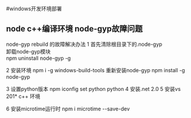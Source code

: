 #windows开发环境部署

## node c++编译环境 node-gyp故障问题
node-gyp rebuild 的故障解决办法
1 首先清除根目录下的.node-gyp  
卸载node-gyp模块   
npm uninstall node-gyp -g

2 安装环境 
npm i -g windows-build-tools
重新安装node-gyp
npm install -g node-gyp

3 设置python版本
npm iconfig set python python
4 安装.net 2.0 
5 安装vs 201*  c++  环境

6 安装microtime运行时
npm i microtime --save-dev
